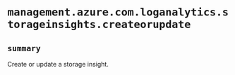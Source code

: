 # `management.azure.com.loganalytics.storageinsights.createorupdate`

## `summary`
Create or update a storage insight.


